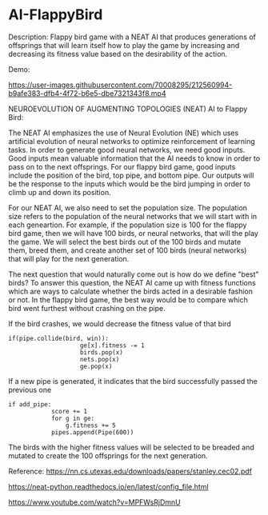 # AI-FlappyBird

Description:
Flappy bird game with a NEAT AI that produces generations of offsprings that will learn itself how to play the game by increasing and decreasing its fitness value based on the desirability of the action.


Demo:


https://user-images.githubusercontent.com/70008295/212560994-b9afe383-dfb4-4f72-b6e5-dbe7321343f8.mp4



NEUROEVOLUTION OF AUGMENTING TOPOLOGIES (NEAT) AI to Flappy Bird:

The NEAT AI emphasizes the use of Neural Evolution (NE) which uses artificial evolution of neural networks to optimize reinforcement of learning tasks. In order to generate good neural networks, we need good inputs. Good inputs mean valuable information that the AI needs to know in order to pass on to the next offsprings. For our flappy bird game, good inputs include the position of the bird, top pipe, and bottom pipe. Our outputs will be the response to the inputs which would be the bird jumping in order to climb up and down its position.

For our NEAT AI, we also need to set the population size. The population size refers to the population of the neural networks that we will start with in each geneartion. For example, if the population size is 100 for the flappy bird game, then we will have 100 birds, or neural networks, that will the play the game. We will select the best birds out of the 100 birds and mutate them, breed them, and create another set of 100 birds (neural networks) that will play for the next generation.

The next question that would naturally come out is how do we define "best" birds? To answer this question, the NEAT AI came up with fitness functions which are ways to calculate whether the birds acted in a desirable fashion or not. In the flappy bird game, the best way would be to compare which  bird went furthest without crashing on the pipe. 

If the bird crashes, we would decrease the fitness value of that bird

```
if(pipe.collide(bird, win)):
                    ge[x].fitness -= 1
                    birds.pop(x)
                    nets.pop(x)
                    ge.pop(x)
```

If a new pipe is generated, it indicates that the bird successfully passed the previous one

```
if add_pipe:
            score += 1
            for g in ge:
                g.fitness += 5
            pipes.append(Pipe(600))           
```

The birds with the higher fitness values will be selected to be breaded and mutated to create the 100 offsprings for the next generation.



Reference:
https://nn.cs.utexas.edu/downloads/papers/stanley.cec02.pdf

https://neat-python.readthedocs.io/en/latest/config_file.html

https://www.youtube.com/watch?v=MPFWsRjDmnU

